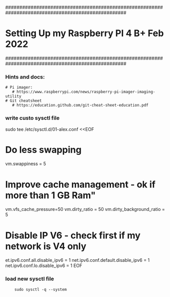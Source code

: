 ###################################################################################################
#    Setting Up my Raspberry PI 4 B+                                                       Feb 2022
###################################################################################################

### Hints and docs:
    # Pi imager:
       # https://www.raspberrypi.com/news/raspberry-pi-imager-imaging-utility
    # Git cheatsheet
       # https://education.github.com/git-cheat-sheet-education.pdf


### write custo sysctl file
sudo tee /etc/sysctl.d/01-alex.conf <<EOF
# Do less swapping
vm.swappiness = 5
# Improve cache management - ok if more than 1 GB Ram"
vm.vfs_cache_pressure=50
vm.dirty_ratio = 50
vm.dirty_background_ratio = 5
# Disable IP V6 - check first if my network is V4 only
et.ipv6.conf.all.disable_ipv6 = 1
net.ipv6.conf.default.disable_ipv6 = 1
net.ipv6.conf.lo.disable_ipv6 = 1
EOF

### load new sysctl file
```
    sudo sysctl -q --system
```
